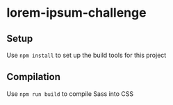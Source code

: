 # lorem-ipsum-challenge

## Setup

Use `npm install` to set up the build tools for this project

## Compilation

Use `npm run build` to compile Sass into CSS